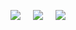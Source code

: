 <p align="center">
  <img src="https://media.giphy.com/media/XEJlmiyt6MieGLlVtM/giphy.gif"> &nbsp; &nbsp; <img src="https://media.giphy.com/media/XEJlmiyt6MieGLlVtM/giphy.gif"> &nbsp; &nbsp; <img src="https://media.giphy.com/media/XEJlmiyt6MieGLlVtM/giphy.gif">
</p>
